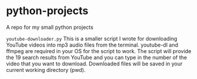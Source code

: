# python-projects
A repo for my small python projects

`youtube-downloader.py`
This is a smaller script I wrote for downloading YouTube videos into mp3 audio files from the terminal.
youtube-dl and ffmpeg are required in your OS for the script to work.
The script will provide the 19 search results from YouTube and you can type in the number of the video that you want to download.
Downloaded files will be saved in your current working directory (pwd).
